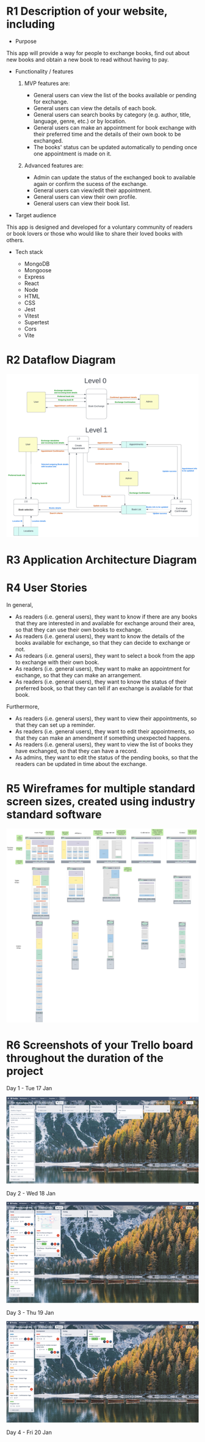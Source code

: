 # R1 Description of your website, including

- Purpose

This app will provide a way for people to exchange books, find out about new books and obtain a new book to read without having to pay.

- Functionality / features

  1. MVP features are:
      - General users can view the list of the books available or pending for exchange.
      - General users can view the details of each book.
      - General users can search books by category (e.g. author, title, language, genre, etc.) or by location.
      - General users can make an appointment for book exchange with their preferred time and the details of their own book to be exchanged.
      - The books' status can be updated automatically to pending once one appointment is made on it.

  2. Advanced features are:
       - Admin can update the status of the exchanged book to available again or confirm the sucess of the exchange.
       - General users can view/edit their appointment.
       - General users can view their own profile.
       - General users can view their book list.

- Target audience

This app is designed and developed for a voluntary community of readers or book lovers or those who would like to share their loved books with others. 

- Tech stack
  
  - MongoDB
  - Mongoose
  - Express
  - React
  - Node
  - HTML
  - CSS
  - Jest
  - Vitest
  - Supertest
  - Cors
  - Vite

# R2 Dataflow Diagram

![Dataflow Diagram](docs/Data%20Flow%202.png)

# R3 Application Architecture Diagram
# R4 User Stories

In general, 

- As readers (i.e. general users), they want to know if there are any books that they are interested in and available for exchange around their area, so that they can use their own books to exchange.
- As readers (i.e. general users), they want to know the details of the books available for exchange, so that they can decide to exchange or not.
- As redears (i.e. general users), they want to select a book from the app to exchange with their own book.
- As readers (i.e. general users), they want to make an appointment for exchange, so that they can make an arrangement.
- As readers (i.e. general users), they want to know the status of their preferred book, so that they can tell if an exchange is available for that book.

Furthermore,

- As readers (i.e. general users), they want to view their appointments, so that they can set up a reminder.
- As readers (i.e. general users), they want to edit their appointments, so that they can make an amendment if something unexpected happens.
- As readers (i.e. general users), they want to view the list of books they have exchanged, so that they can have a record.
- As admins, they want to edit the status of the pending books, so that the readers can be updated in time about the exchange.

# R5 Wireframes for multiple standard screen sizes, created using industry standard software

![Wireframes](docs/Book%20Exchange%20Wireframe.png)
# R6 Screenshots of your Trello board throughout the duration of the project

Day 1 - Tue 17 Jan

![Trello](docs/Trello%20board/Trello%20-17%20Jan.png)

Day 2 - Wed 18 Jan

![Trello](docs/Trello%20board/Trello%20-%2018%20Jan.png)

Day 3 - Thu 19 Jan

![Trello](docs/Trello%20board/Trello%20-%2018%20Jan%20-%202.png)

Day 4 - Fri 20 Jan